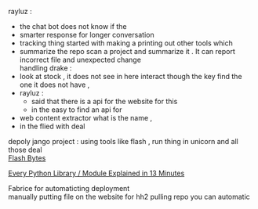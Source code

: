 
rayluz :  
- the chat bot  does not know if the 
-  smarter   response  for  longer  conversation  
- tracking thing   started with  making  a printing  out other tools  which  
- summarize the  repo   scan  a project and summarize it  .  It  can report  incorrect  file and  unexpected change  
handling   drake  : 
- look  at stock   ,  it does not see in  here interact though the key  find the one it does not have , 
- rayluz  : 
	- said that there is a  api  for the website for this  
	- in the  easy  to  find   an  api  for 
- web content  extractor  what is the name   ,   
- in the flied with  deal  

depoly   jango  project : 
using tools like flash     ,  run thing in  unicorn  and all those deal    
[Flash Bytes](https://www.youtube.com/channel/UCYEjQ85zgURqDHGhhW5eVcg)

[Every Python Library / Module Explained in 13 Minutes](https://www.youtube.com/watch?v=Yh5gcLG6C3Q)

Fabrice for  automaticting deployment  
manually    putting file on the website   for hh2 pulling   repo  you can automatic